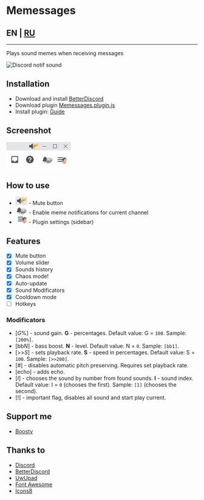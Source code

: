 # Memessages

## EN | [RU](./README.ru.md)

___

Plays sound memes when receiving messages

![Discord notif sound](https://media.tenor.com/G0_iwgQayKoAAAAd/discord-discord-notif-sound.gif)

## Installation
- Download and install [BetterDiscord](https://betterdiscord.app/)
- Download plugin [Memessages.plugin.js](https://raw.githubusercontent.com/Greezor/DiscordMemessages/master/Memessages.plugin.js)
- Install plugin: [Guide](https://docs.betterdiscord.app/users/guides/installing-addons)

## Screenshot
![Screenshot](./readme-assets/screenshot.png)

## How to use
- ![Mute](./readme-assets/mute.png) - Mute button
- ![Channel](./readme-assets/channel.png) - Enable meme notifications for current channel
- ![Menu](./readme-assets/menu.png) - Plugin settings (sidebar)

## Features
- [x] Mute button 
- [x] Volume slider
- [x] Sounds history
- [x] Chaos mode!
- [x] Auto-update
- [x] Sound Modificators
- [x] Cooldown mode
- [ ] Hotkeys

### Modificators

- [*G*%] - sound gain. **G** - percentages. Default value: G = `100`. Sample: `[200%]`.
- [bb*N*] - bass boost. **N** - level. Default value: N = `0`. Sample: `[bb1]`.
- [>>*S*] - sets playback rate. **S** - speed in percentages. Default value: S = `100`. Sample: `[>>200]`.
- [#] - disables automatic pitch preserving. Requires set playback rate.
- [echo] - adds echo.
- [*I*] - chooses the sound by number from found sounds. **I** - sound index. Default value: I = `0` (chooses the first). Sample: `[1]` (chooses the second).
- [!] - important flag, disables all sound and start play current.

## Support me
- [Boosty](https://boosty.to/greezor)

## Thanks to
- [Discord](https://discord.com/)
- [BetterDiscord](https://betterdiscord.app/)
- [UwUpad](https://uwupad.me/)
- [Font Awesome](https://fontawesome.com/)
- [Icons8](https://icons8.com/)